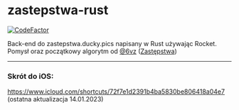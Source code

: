 # zastepstwa-rust
[![CodeFactor](https://www.codefactor.io/repository/github/duckyblender/zastepstwa-rust/badge)](https://www.codefactor.io/repository/github/duckyblender/zastepstwa-rust)

Back-end do zastepstwa.ducky.pics napisany w Rust używając Rocket.
Pomysł oraz początkowy algorytm od [@6vz](https://github.com/6vz) ([Zastępstwa](https://github.com/6vz/zastepstwa))

---

### Skrót do iOS:
https://www.icloud.com/shortcuts/72f7e1d2391b4ba5830be806418a04e7
(ostatna aktualizacja 14.01.2023)
